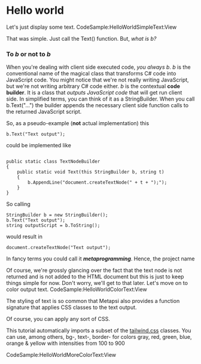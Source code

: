﻿# Hello world

Let's just display some text.
CodeSample:HelloWorldSimpleText:View

That was simple. Just call the <span class="inline-code">Text()</span> function. But, *what is b?*

### To *b* or not to *b*

When you're dealing with client side executed code, *you always b*.
*b* is the conventional name of the magical class that transforms C# code into JavaScript code.
You might notice that we're not really writing JavaScript, but we're not writing arbitrary C# code either.
*b* is the contextual **code builder**. It is a class that *outputs JavaScript code* that will get run client side. 
In simplified terms, you can think of it as a  <span class="inline-code">StringBuilder</span>. When you call  <span class="inline-code">b.Text("...")</span> the builder 
appends the necessary client side function calls to the returned JavaScript script.

So, as a pseudo-example (**not** actual implementation) this

<pre><code class="language-csharp">b.Text("Text output");</code></pre>

could be implemented like

<pre><code class="language-csharp">
public static class TextNodeBuilder
{
    public static void Text(this StringBuilder b, string t)
    {
        b.AppendLine("document.createTextNode(" + t + ");");
    }
}
</code></pre>

So calling 

<pre><code class="language-csharp">StringBuilder b = new StringBuilder();
b.Text("Text output");
string outputScript = b.ToString();</code></pre>

would result in

<pre><code class="language-js">document.createTextNode("Text output");</code></pre>

<div class="block-note">In fancy terms you could call it <i><strong>metaprogramming</strong></i>. Hence, the project name <sl-icon name='emoji-smile'></sl-icon></div>
   

Of course, we're grossly glancing over the fact that the text node is not returned and is not added to the HTML document but this is just to keep things
simple for now. Don't worry, we'll get to that later. Let's move on to color output text.
CodeSample:HelloWorldColorText:View

The styling of text is so common that Metapsi also provides a function signature that applies CSS classes to the text output.

Of course, you can apply any sort of CSS.


<div class="block-note">
This tutorial automatically imports a subset of the 
<a href="https://tailwindcss.com/docs/customizing-colors" target="_blank">tailwind.css</a> classes. 
You can use, among others, <span class="inline-code">bg-</span>, <span class="inline-code">text-</span>, <span class="inline-code">border-</span> for colors gray, red, green, blue, orange & yellow with intensities from 100 to 900</div>

CodeSample:HelloWorldMoreColorText:View